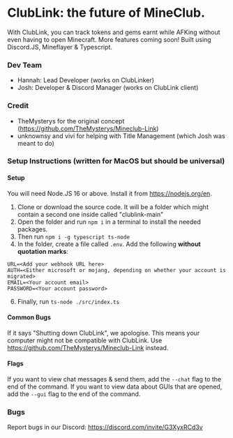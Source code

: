 

# ClubLink: the future of MineClub.
With ClubLink, you can track tokens and gems earnt while AFKing without even having to open Minecraft. More features coming soon! Built using Discord.JS, Mineflayer & Typescript.

### Dev Team
- Hannah: Lead Developer (works on ClubLinker)
- Josh: Developer & Discord Manager (works on ClubLink client)

### Credit
- TheMysterys for the original concept (https://github.com/TheMysterys/Mineclub-Link)
- unknownsy and vivi for helping with Title Management (which Josh was meant to do)

### Setup Instructions (written for MacOS but should be universal)

#### Setup
You will need Node.JS 16 or above. Install it from https://nodejs.org/en.
1. Clone or download the source code. It will be a folder which might contain a second one inside called "clublink-main"
2. Open the folder and run `npm i` in a terminal to install the needed packages.
3. Then run `npm i -g typescript ts-node`
4. In the folder, create a file called `.env`. Add the following **without quotation marks**:
```
URL=<Add your webhook URL here>
AUTH=<Either microsoft or mojang, depending on whether your account is migrated>
EMAIL=<Your account email>
PASSWORD=<Your account password>
```
6. Finally, run `ts-node ./src/index.ts`

#### Common Bugs
If it says "Shutting down ClubLink", we apologise. This means your computer might not be compatible with ClubLink. Use https://github.com/TheMysterys/Mineclub-Link instead.

#### Flags
If you want to view chat messages & send them, add the `--chat` flag to the end of the command.
If you want to view data about GUIs that are opened, add the `--gui` flag to the end of the command.
  
### Bugs
Report bugs in our Discord: https://discord.com/invite/G3XyxRCd3v
